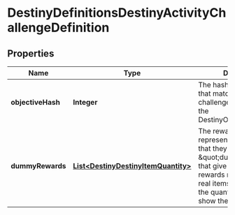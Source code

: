 
# DestinyDefinitionsDestinyActivityChallengeDefinition

## Properties
Name | Type | Description | Notes
------------ | ------------- | ------------- | -------------
**objectiveHash** | **Integer** | The hash for the Objective that matches this challenge. Use it to look up the DestinyObjectiveDefinition. |  [optional]
**dummyRewards** | [**List&lt;DestinyDestinyItemQuantity&gt;**](DestinyDestinyItemQuantity.md) | The rewards as they&#39;re represented in the UI. Note that they generally link to \&quot;dummy\&quot; items that give a summary of rewards rather than direct, real items themselves.  If the quantity is 0, don&#39;t show the quantity. |  [optional]



